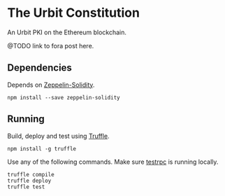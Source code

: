 # The Urbit Constitution

An Urbit PKI on the Ethereum blockchain.

@TODO link to fora post here.

## Dependencies

Depends on [Zeppelin-Solidity](https://openzeppelin.org/).

```
npm install --save zeppelin-solidity
```

## Running

Build, deploy and test using [Truffle](http://truffleframework.com/).

```
npm install -g truffle
```

Use any of the following commands. Make sure [testrpc](https://github.com/ethereumjs/testrpc) is running locally.

```
truffle compile
truffle deploy
truffle test
```

